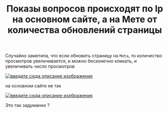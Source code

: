 ﻿---
title: "Показы вопросов происходят по Ip на основном сайте, а на Мете от количества обновлений страницы"
se.owner.user_id: 264178
se.owner.display_name: "Dev18"
se.owner.link: "https://ru.meta.stackoverflow.com/users/264178/dev18"
se.link: "https://ru.meta.stackoverflow.com/questions/13168/%d0%9f%d0%be%d0%ba%d0%b0%d0%b7%d1%8b-%d0%b2%d0%be%d0%bf%d1%80%d0%be%d1%81%d0%be%d0%b2-%d0%bf%d1%80%d0%be%d0%b8%d1%81%d1%85%d0%be%d0%b4%d1%8f%d1%82-%d0%bf%d0%be-ip-%d0%bd%d0%b0-%d0%be%d1%81%d0%bd%d0%be%d0%b2%d0%bd%d0%be%d0%bc-%d1%81%d0%b0%d0%b9%d1%82%d0%b5-%d0%b0-%d0%bd%d0%b0-%d0%9c%d0%b5%d1%82%d0%b5-%d0%be%d1%82-%d0%ba%d0%be%d0%bb%d0%b8%d1%87%d0%b5%d1%81%d1%82%d0%b2%d0%b0-%d0%be%d0%b1%d0%bd%d0%be"
se.question_id: 13168
se.post_type: question
---
<p>Случайно заметила, что если обновить страницу на <code>Meta</code>, то количество просмотров увеличивается, и можно бесконечно кликать, и увеличивать число просмотров</p>
<p><a href="https://i.stack.imgur.com/es8AA.gif" rel="nofollow noreferrer"><img src="https://i.stack.imgur.com/es8AA.gif" alt="введите сюда описание изображения" /></a></p>
<p>на основном сайте не так</p>
<p><a href="https://i.stack.imgur.com/8qX2f.gif" rel="nofollow noreferrer"><img src="https://i.stack.imgur.com/8qX2f.gif" alt="введите сюда описание изображения" /></a></p>
<p>Это так задуманно ?</p>
